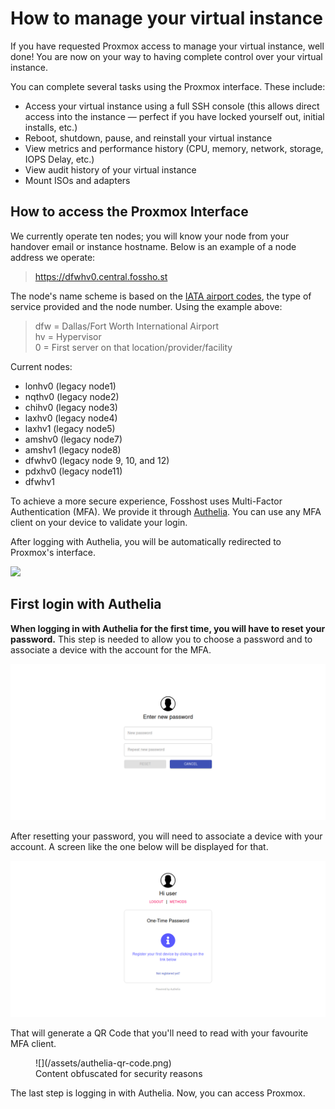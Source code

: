 # How to manage your virtual instance

If you have requested Proxmox access to manage your virtual instance, well done! You are now on your way to having complete control over your virtual instance.

You can complete several tasks using the Proxmox interface. These include:

*   Access your virtual instance using a full SSH console (this allows direct access into the instance — perfect if you have locked yourself out, initial installs, etc.)
*   Reboot, shutdown, pause, and reinstall your virtual instance
*   View metrics and performance history (CPU, memory, network, storage, IOPS Delay, etc.)
*   View audit history of your virtual instance
*   Mount ISOs and adapters

## How to access the Proxmox Interface


We currently operate ten nodes; you will know your node from your handover email or instance hostname. Below is an example of a node address we operate:

> https://dfwhv0.central.fossho.st

The node's name scheme is based on the [IATA airport codes](https://en.wikipedia.org/wiki/IATA_airport_code), the type of service provided and the node number. Using the example above:

> dfw = Dallas/Fort Worth International Airport  
> hv = Hypervisor  
> 0 = First server on that location/provider/facility

Current nodes:

*   lonhv0 (legacy node1)
*   nqthv0 (legacy node2)
*   chihv0 (legacy node3)
*   laxhv0 (legacy node4)
*   laxhv1 (legacy node5)
*   amshv0 (legacy node7)
*   amshv1 (legacy node8)
*   dfwhv0 (legacy node 9, 10, and 12)
*   pdxhv0 (legacy node11)
*   dfwhv1

To achieve a more secure experience, Fosshost uses Multi-Factor Authentication (MFA). We provide it through [Authelia](https://github.com/authelia/authelia). You can use any MFA client on your device to validate your login.

After logging with Authelia, you will be automatically redirected to Proxmox's interface.

![](/assets/proxmox.png)

## First login with Authelia


**When logging in with Authelia for the first time, you will have to reset your password.** This step is needed to allow you to choose a password and to associate a device with the account for the MFA.

![](/assets/authelia-reset-passwprd.png)

After resetting your password, you will need to associate a device with your account. A screen like the one below will be displayed for that.

![](/assets/authelia-reg-device.png)

That will generate a QR Code that you'll need to read with your favourite MFA client.
<figure markdown> 
![](/assets/authelia-qr-code.png)
  <figcaption>Content obfuscated for security reasons</figcaption>
</figure>


The last step is logging in with Authelia. Now, you can access Proxmox.
